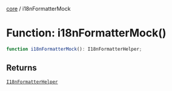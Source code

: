 [core](../index.md) / i18nFormatterMock

# Function: i18nFormatterMock()

```ts
function i18nFormatterMock(): I18nFormatterHelper;
```

## Returns

[`I18nFormatterHelper`](../type-aliases/I18nFormatterHelper.md)
